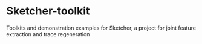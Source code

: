 # Sketcher-toolkit
Toolkits and demonstration examples for Sketcher, a project for joint feature extraction and trace regeneration 
